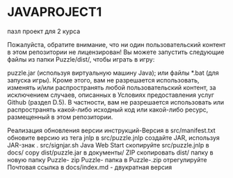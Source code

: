 # JAVAPROJECT1

пазл проект для 2 курса

Пожалуйста, обратите внимание, что ни один пользовательский контент в этом репозитории не лицензирован! Вы можете запустить следующие файлы из папки Puzzle/dist/, чтобы играть в игру:

puzzle.jar (используя виртуальную машину Java); или файлы *.bat (для запуска игры). Кроме этого, вам не разрешается использовать, изменять и/или распространять любой пользовательский контент, за исключением случаев, описанных в Условиях предоставления услуг Github (раздел D.5). В частности, вам не разрешается использовать или распространять какой-либо исходный код или какой-либо ресурс, размещенный в этом репозитории.

Реализация обновления версии инструкций-Версия в src/manifest.txt обновите версию из тега jnlp в src/puzzle.jnlp создайте JAR, используя JAR-знак . src/signjar.sh Java Web Start скопируйте src/puzzle.jnlp в docs/ copy dist/puzzle.jar в документы/ ZIP скопировать dist/ папку в новую папку Puzzle- zip Puzzle- папка в Puzzle-.zip отрегулируйте Почтовая ссылка в docs/index.md - двукратная версия
